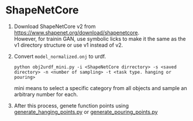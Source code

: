 # ShapeNetCore

1. Download ShapeNetCore v2 from https://www.shapenet.org/download/shapenetcore.  
   However, for trainin GAN, use symbolic licks to make it the same as the v1 directory structure or use v1 instead of v2.  

2. Convert `model_normalized.onj` to urdf.  
   ```
   python obj2urdf_mini.py -i <ShapeNetCore dirrectory> -s <saved directory> -n <number of sampling> -t <task type. hanging or pouring>
   ```
   mini means to select a specific category from all objects and sample an arbitrary number for each.

3. After this process, genete function points using  
    [generate_hanging_points.py](../../hanging_points_generator/generate_hanging_points.py) or [generate_pouring_points.py](../../hanging_points_generator/generate_pouring_points.py)  

